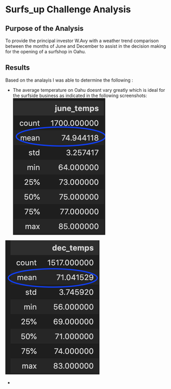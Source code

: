 # Surfs_up Challenge Analysis

## Purpose of the Analysis
To provide the principal investor W.Avy with a weather trend comparison between the months of June and December to assist in the 
decision making for the opening of a surfshop in Oahu.

## Results
Based on the analayis I was able to determine the following :

* The average temperature on Oahu doesnt vary greatly which is ideal for the surfside business 
as indicated in the following screenshots:
![Screenshot](june_temps.png)

![Screenshot](dec_temps.png)

* 